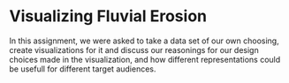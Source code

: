 # Visualizing Fluvial Erosion

In this assignment, we were asked to take a data set of our own choosing, create visualizations for it and discuss our reasonings for our design choices made in the visualization, and how different representations could be usefull for different target audiences.